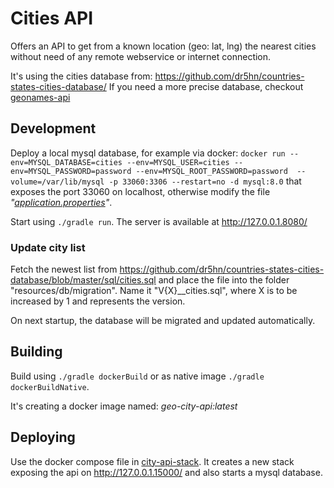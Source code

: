# Cities API

Offers an API to get from a known location (geo: lat, lng) the nearest cities without
need of any remote webservice or internet connection.

It's using the cities database from: https://github.com/dr5hn/countries-states-cities-database/
If you need a more precise database, checkout [geonames-api](https://github.com/bj-eberhardt/geonames-api)


## Development

Deploy a local mysql database, for example via docker: 
`docker run --env=MYSQL_DATABASE=cities --env=MYSQL_USER=cities --env=MYSQL_PASSWORD=password --env=MYSQL_ROOT_PASSWORD=password  --volume=/var/lib/mysql -p 33060:3306 --restart=no -d mysql:8.0`
that exposes the port 33060 on localhost, otherwise modify the file _"[application.properties](src/main/resources/application.properties)"_.

Start using ```./gradle run```. The server is available at http://127.0.0.1.8080/


### Update city list

Fetch the newest list from
https://github.com/dr5hn/countries-states-cities-database/blob/master/sql/cities.sql
and place the file into the folder "resources/db/migration". Name it "V{X}__cities.sql",
where X is to be increased by 1 and represents the version.

On next startup, the database will be migrated and updated automatically.


## Building

Build using ```./gradle dockerBuild``` or as native image ```./gradle dockerBuildNative```.

It's creating a docker image named: _geo-city-api:latest_ 

## Deploying

Use the docker compose file in  [city-api-stack](city-api-stack/docker-compose.yml).
It creates a new stack exposing the api on http://127.0.0.1.15000/ and also starts a mysql database.



